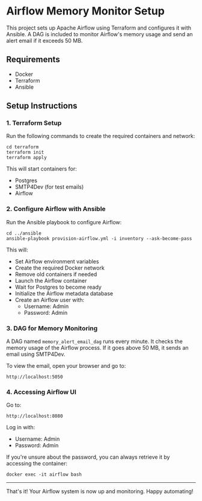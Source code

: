 # Airflow Memory Monitor Setup

This project sets up Apache Airflow using Terraform and configures it with Ansible. A DAG is included to monitor Airflow's memory usage and send an alert email if it exceeds 50 MB.

## Requirements

- Docker
- Terraform
- Ansible

## Setup Instructions

### 1. Terraform Setup

Run the following commands to create the required containers and network:

```
cd terraform
terraform init
terraform apply
```

This will start containers for:

- Postgres
- SMTP4Dev (for test emails)
- Airflow

### 2. Configure Airflow with Ansible

Run the Ansible playbook to configure Airflow:

```
cd ../ansible
ansible-playbook provision-airflow.yml -i inventory --ask-become-pass
```

This will:

- Set Airflow environment variables
- Create the required Docker network
- Remove old containers if needed
- Launch the Airflow container
- Wait for Postgres to become ready
- Initialize the Airflow metadata database
- Create an Airflow user with:
  - Username: Admin
  - Password: Admin

### 3. DAG for Memory Monitoring

A DAG named `memory_alert_email_dag` runs every minute. It checks the memory usage of the Airflow process. If it goes above 50 MB, it sends an email using SMTP4Dev.

To view the email, open your browser and go to:

```
http://localhost:5050
```

### 4. Accessing Airflow UI

Go to:

```
http://localhost:8080
```

Log in with:

- Username: Admin
- Password: Admin

If you're unsure about the password, you can always retrieve it by accessing the container:

```
docker exec -it airflow bash
```

---

That's it! Your Airflow system is now up and monitoring. Happy automating!
